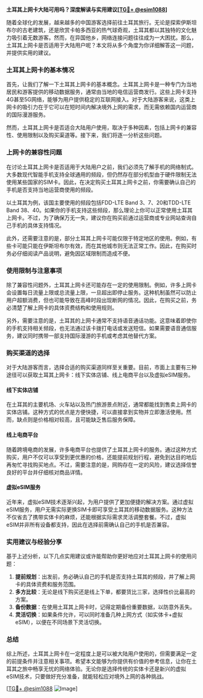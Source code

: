 **土耳其上网卡大陆可用吗？深度解读与实用建议[[TG💪+ @esim1088](https://t.me/s/esim1088)]**

随着全球化的发展，越来越多的中国游客选择前往土耳其旅行。无论是探索伊斯坦布尔的古老建筑，还是欣赏卡帕多西亚的热气球奇观，土耳其都以其独特的文化魅力吸引着无数游客。然而，在异国他乡，网络连接问题往往成为一大困扰。那么，土耳其上网卡是否适用于大陆用户呢？本文将从多个角度为你详细解答这一问题，并提供实用的建议。

### 土耳其上网卡的基本情况

首先，让我们了解一下土耳其上网卡的基本概念。土耳其上网卡是一种专门为当地居民和游客提供的移动数据服务，通常由当地的电信运营商发行。这些上网卡支持4G甚至5G网络，能够为用户提供稳定的互联网接入。对于大陆游客来说，这类上网卡的吸引力在于它可以在短时间内解决境外上网的需求，而无需依赖国内运营商的国际漫游服务。

然而，土耳其上网卡是否适合大陆用户使用，取决于多种因素，包括上网卡的兼容性、使用限制以及购买渠道等。接下来，我们将逐一分析这些问题。

### 上网卡的兼容性问题

在讨论土耳其上网卡是否适用于大陆用户之前，我们必须先了解手机的网络制式。大多数现代智能手机支持全球通用的频段，但仍然存在部分机型由于硬件限制无法使用某些国家的SIM卡。因此，在决定购买土耳其上网卡之前，你需要确认自己的手机是否支持当地运营商使用的频段。

以土耳其为例，该国主要使用的频段包括FDD-LTE Band 3、7、20和TDD-LTE Band 38、40。如果你的手机支持这些频段，那么理论上你可以正常使用土耳其上网卡。不过，为了确保万无一失，建议你在购买前通过运营商或专业网站查询自己手机的具体支持情况。

此外，还需要注意的是，部分土耳其上网卡可能仅限于特定地区的使用。例如，有些卡可能只能在伊斯坦布尔有效，而在其他城市则无法正常工作。因此，在购买时务必仔细阅读产品说明，避免因区域限制而造成不便。

### 使用限制与注意事项

除了兼容性问题外，土耳其上网卡还可能存在一定的使用限制。例如，许多上网卡会设置每日流量上限或总流量上限，一旦超出即停止服务。这种机制虽然可以防止用户超额消费，但也可能导致在高峰时段出现断网的情况。因此，在购买之前，务必清楚了解上网卡的具体资费结构和使用规则。

另外，需要注意的是，土耳其的上网卡通常不支持语音通话功能。这意味着即使你的手机支持相关频段，也无法通过该卡拨打电话或发送短信。如果需要语音通信服务，建议同时携带一部支持国际漫游的手机或考虑其他替代方案。

### 购买渠道的选择

对于大陆游客而言，选择合适的购买渠道同样至关重要。目前，市面上主要有三种途径可以获取土耳其上网卡：线下实体店铺、线上电商平台以及虚拟eSIM服务。

#### 线下实体店铺

在土耳其的主要机场、火车站以及热门旅游景点附近，通常都能找到售卖上网卡的实体店铺。这种方式的优点是方便快捷，可以直接拿到实物并立即激活使用。然而，缺点则是价格相对较高，且可能缺乏售后服务保障。

#### 线上电商平台

随着跨境电商的发展，许多电商平台也提供了土耳其上网卡的服务。通过这种方式购买，用户不仅可以享受到更优惠的价格，还能提前规划行程，避免到达目的地后再匆忙寻找购买地点。不过，需要注意的是，网购存在一定的风险，建议选择信誉良好的平台并仔细核对商品详情。

#### 虚拟eSIM服务

近年来，虚拟eSIM技术逐渐兴起，为用户提供了更加便捷的解决方案。通过虚拟eSIM服务，用户无需实际更换SIM卡即可享受土耳其的移动数据服务。这种方法不仅省去了携带实体卡的麻烦，还能根据实际需求灵活调整套餐。不过，虚拟eSIM并非所有设备都支持，因此在选择前需确认自己的手机是否兼容。

### 实用建议与经验分享

基于上述分析，以下几点实用建议或许能帮助你更好地应对土耳其上网卡的使用问题：

1. **提前规划**：出发前，务必确认自己的手机是否支持土耳其的频段，并了解上网卡的具体资费和服务范围。
2. **多方比较**：无论是线下购买还是线上下单，都要货比三家，选择性价比最高的方案。
3. **备份数据**：在使用土耳其上网卡时，记得定期备份重要数据，以防意外丢失。
4. **灵活切换**：如果条件允许，可以同时准备几种上网方式（如实体卡+虚拟eSIM），以便在不同场景下灵活切换。

### 总结

综上所述，土耳其上网卡在一定程度上是可以被大陆用户使用的，但需要满足一定的前提条件并注意相关事项。希望本文能够为你提供有价值的参考信息，让你在土耳其之旅中畅享无忧的网络体验。无论你是选择传统的实体卡还是新兴的虚拟eSIM技术，只要做好充分准备，就能轻松应对境外上网的各种挑战。

[[TG💪+ @esim1088](https://t.me/s/esim1088) ![Image](https://i.postimg.cc/4NQfJmqS/Snipaste-2025-05-13-00-14-12.png)]